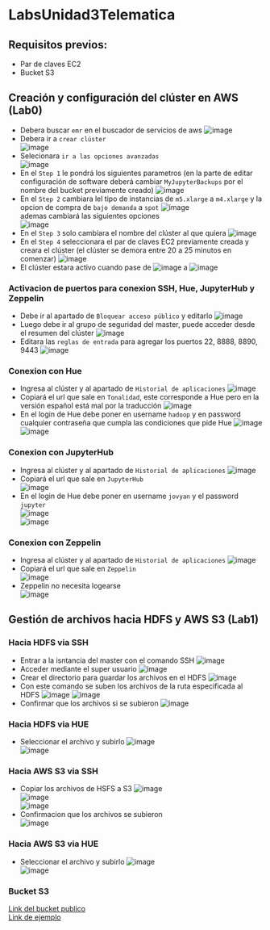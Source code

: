 # LabsUnidad3Telematica
## Requisitos previos:  
* Par de claves EC2
* Bucket S3 
## Creación y configuración del clúster en AWS (Lab0)   
* Debera buscar `emr` en el buscador de servicios de aws
![image](https://user-images.githubusercontent.com/53051430/170846916-6a48d51f-05c8-4ab9-96cc-667a3248f995.png)
* Debera ir a `crear clúster`  
![image](https://user-images.githubusercontent.com/53051430/170846981-ffcbc360-ce4c-4fe1-b788-b4c30be50180.png)
* Selecionara `ir a las opciones avanzadas`  
![image](https://user-images.githubusercontent.com/53051430/170847017-da4a97ce-90c4-4192-aeca-851b303846fb.png)
* En el `Step 1` le pondrá los siguientes parametros (en la parte de editar configuración de software deberá cambiar `MyJupyterBackups` por el nombre del bucket previamente creado)
![image](https://user-images.githubusercontent.com/53051430/170847100-7698539f-7ed7-43e3-a1d9-fe54e3150cdf.png)
* En el `Step 2` cambiara lel tipo de instancias de `m5.xlarge` a `m4.xlarge` y la opcion de compra de `bajo demanda` a `spot`
![image](https://user-images.githubusercontent.com/53051430/170847291-fe522389-f9f7-4e5a-869d-c2b8b97ae4ac.png)  
ademas cambiará las siguientes opciones  
![image](https://user-images.githubusercontent.com/53051430/170847366-0209f337-44ef-4859-85cb-b75a16cc55dd.png)
* En el `Step 3` solo cambiara el nombre del clúster al que quiera
![image](https://user-images.githubusercontent.com/53051430/170847392-7b853bf7-6ee0-473a-9e68-c34b6afef816.png)
* En el `Step 4` seleccionara el par de claves EC2 previamente creada y creara el clúster (el clúster se demora entre 20 a 25 minutos en comenzar)
![image](https://user-images.githubusercontent.com/53051430/170847440-63bfa150-724f-46d9-ae62-888c925d359e.png)
* El clúster estara activo cuando pase de
![image](https://user-images.githubusercontent.com/53051430/170847505-1dd20bb2-466c-43c8-9c7a-a7f1771589d6.png)
a
![image](https://user-images.githubusercontent.com/53051430/170847513-92a39a14-aedf-43ce-8309-223ba729ca0b.png)  
### Activacion de puertos para conexion SSH, Hue, JupyterHub y Zeppelin  
* Debe ir al apartado de `Bloquear acceso público` y editarlo
![image](https://user-images.githubusercontent.com/53051430/170847595-b8cb337f-dce1-404d-937c-1b62c09f5dcd.png)  
* Luego debe ir al grupo de seguridad del master, puede acceder desde el resumen del clúster
![image](https://user-images.githubusercontent.com/53051430/170847638-9cc2383f-243e-461b-ba49-ce10cb976c86.png)
* Editara las `reglas de entrada` para agregar los puertos 22, 8888, 8890, 9443
![image](https://user-images.githubusercontent.com/53051430/170847680-bdeaee2d-8d06-41cf-9552-76762342ed7f.png)  
### Conexion con Hue  
* Ingresa al clúster y al apartado de `Historial de aplicaciones`
![image](https://user-images.githubusercontent.com/53051430/170847757-750252be-8f50-48ec-a92d-d618554c6cc4.png)  
* Copiará el url que sale en `Tonalidad`, este corresponde a Hue pero en la versión español está mal por la traducción
![image](https://user-images.githubusercontent.com/53051430/170847817-12a7b7e1-95b5-42a9-b558-360f9386ef17.png)
* En el login de Hue debe poner en username `hadoop` y en password cualquier contraseña que cumpla las condiciones que pide Hue
![image](https://user-images.githubusercontent.com/53051430/170848024-90661a6d-66ca-41a7-8b8d-91fabaa54097.png)  
![image](https://user-images.githubusercontent.com/53051430/170848044-391bf2f4-b708-4983-ba3d-db683ccbe891.png)  
### Conexion con JupyterHub  
* Ingresa al clúster y al apartado de `Historial de aplicaciones`
![image](https://user-images.githubusercontent.com/53051430/170847757-750252be-8f50-48ec-a92d-d618554c6cc4.png)  
* Copiará el url que sale en `JupyterHub`  
![image](https://user-images.githubusercontent.com/53051430/170847849-b8f5d110-7666-48df-9b10-56e38d017f52.png)
* En el login de Hue debe poner en username `jovyan` y el password `jupyter`  
![image](https://user-images.githubusercontent.com/53051430/170847978-13c8766a-2f08-482a-b633-8b29ae422fb0.png)  
![image](https://user-images.githubusercontent.com/53051430/170848628-4f7516d2-272e-4c3d-9803-6f551569d76a.png)
### Conexion con Zeppelin  
* Ingresa al clúster y al apartado de `Historial de aplicaciones`
![image](https://user-images.githubusercontent.com/53051430/170847757-750252be-8f50-48ec-a92d-d618554c6cc4.png)  
* Copiará el url que sale en `Zeppelin`  
![image](https://user-images.githubusercontent.com/53051430/170847858-caffa226-4d85-42a7-b57c-4873e56c55a3.png)  
* Zeppelin no necesita logearse  
![image](https://user-images.githubusercontent.com/53051430/170848013-5a5272ae-337c-4722-836e-9e7ee8843989.png)  
## Gestión de archivos hacia HDFS y AWS S3 (Lab1)  
### Hacia HDFS via SSH  
* Entrar a la isntancia del master con el comando SSH
![image](https://user-images.githubusercontent.com/53051430/170850389-3c2f7fb1-181e-47b4-9c02-3073f52375b5.png)
* Acceder mediante el super usuario
![image](https://user-images.githubusercontent.com/53051430/170850392-cb8c9467-c44a-48f3-9279-ef8c97ef547a.png)
* Crear el directorio  para guardar los archivos en el HDFS
![image](https://user-images.githubusercontent.com/53051430/170850394-f310a46e-8a8c-4d8b-ae64-0859b65e40a7.png)
* Con este comando se suben los archivos de la ruta especificada al HDFS
![image](https://user-images.githubusercontent.com/53051430/170850402-81b9873f-58d2-4682-b766-5f63f49ca69c.png)
![image](https://user-images.githubusercontent.com/53051430/170850410-4a6f0abb-529b-41e0-9ccb-9d069809588a.png)
* Confirmar que los archivos si se subieron
![image](https://user-images.githubusercontent.com/53051430/170850411-ca6f3061-e9f9-4c56-b2bd-c81a77ae18fa.png)  
### Hacia HDFS via HUE  
* Seleccionar el archivo y subirlo
![image](https://user-images.githubusercontent.com/53051430/170851499-b9010592-50b5-4d0b-adaa-6a36532f6d5a.png)  
![image](https://user-images.githubusercontent.com/53051430/170850893-33db6aca-8032-4284-9cc8-e6f0cf9871a3.png)
### Hacia AWS S3 via SSH  
* Copiar los archivos de HSFS a S3
![image](https://user-images.githubusercontent.com/53051430/170851154-e9ce5411-64d0-4492-b4b4-8132402cc486.png)  
![image](https://user-images.githubusercontent.com/53051430/170851170-1d839453-c4b2-48f3-b33b-99c17848c526.png)  
![image](https://user-images.githubusercontent.com/53051430/170851171-59562842-244e-4266-ab6c-3dc32f1c2c74.png)  
* Confirmacion que los archivos se subieron  
![image](https://user-images.githubusercontent.com/53051430/170851200-53bf34b3-0ac7-4bc4-8246-15a8450e4106.png)  
### Hacia AWS S3 via HUE  
* Seleccionar el archivo y subirlo
![image](https://user-images.githubusercontent.com/53051430/170851476-7bd2e798-00a4-468c-8d4e-d03c1db8b6f6.png)  
![image](https://user-images.githubusercontent.com/53051430/170851425-a1d19c70-2d05-4c9f-8a78-3b4e0ecf070a.png)


### Bucket S3
[Link del bucket publico](https://labtelematicaluisangel.s3.amazonaws.com/datasetshadoop/)  
[Link de ejemplo](https://labtelematicaluisangel.s3.amazonaws.com/datasetshadoop/AbrahamLincoln___LincolnLetters.txt)



